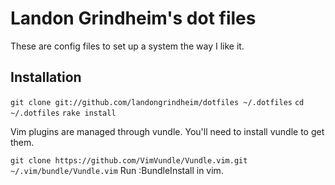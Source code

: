 # Landon Grindheim's dot files

These are config files to set up a system the way I like it.

## Installation

  `git clone git://github.com/landongrindheim/dotfiles ~/.dotfiles`
  `cd ~/.dotfiles`
  `rake install`

  Vim plugins are managed through vundle. You'll need to install vundle to get them.

  `git clone https://github.com/VimVundle/Vundle.vim.git ~/.vim/bundle/Vundle.vim`
  Run :BundleInstall in vim.
